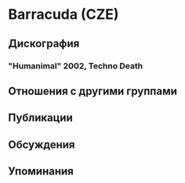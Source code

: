# Barracuda (CZE)



## Дискография

### "Humanimal" 2002, Techno Death




## Отношения с другими группами


## Публикации


## Обсуждения


## Упоминания

